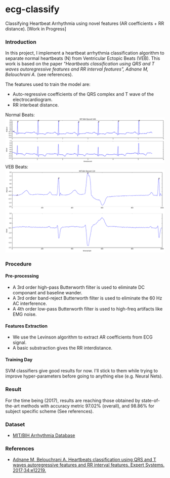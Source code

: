 # ecg-classify
Classifying Heartbeat Arrhythmia using novel features (AR coefficients + RR distance). [Work in Progress]

### Introduction
In this project, I implement a heartbeat arrhythmia classification algorithm to separate normal heartbeats (N) from Ventricular Ectopic Beats (VEB). This work is based on the paper _"Heartbeats classification using QRS and T waves autoregressive features and RR interval features", Adnane M, Belouchrani A._ (see references).

The features used to train the model are:
- Auto-regressive coefficients of the QRS complex and T wave of the electrocardiogram.
- RR interbeat distance.


Normal Beats: ![Normal Beats](./img/img_N.png)
VEB Beats: ![VEB Beats](./img/img_VEB.png)


### Procedure
#### Pre-processing
- A 3rd order high-pass Butterworth filter is used to eliminate DC componant and baseline wander.
- A 3rd order band-reject Butterworth filter is used to eliminate the 60 Hz AC interference.
- A 4th order low-pass Butterworth filter is used to high-freq artifacts like EMG noise.

#### Features Extraction
- We use the Levinson algorithm to extract AR coefficients from ECG signal.
- A basic substraction gives the RR interdistance.

#### Training Day
SVM classifiers give good results for now. I'll stick to them while trying to improve hyper-parameters before going to anything else (e.g. Neural Nets).


### Result
For the time being (2017), results are reaching those obtained by state-of-the-art methods with accuracy metric 97.02% (overall), and 98.86% for subject specific scheme (See references).


### Dataset
- [MIT/BIH Arrhythmia Database](https://www.physionet.org/physiobank/database/mitdb/)


### References
- [Adnane M, Belouchrani A. Heartbeats classification using QRS and T waves autoregressive features and RR interval features. Expert Systems. 2017;34:e12219.](https://doi.org/10.1111/exsy.12219)